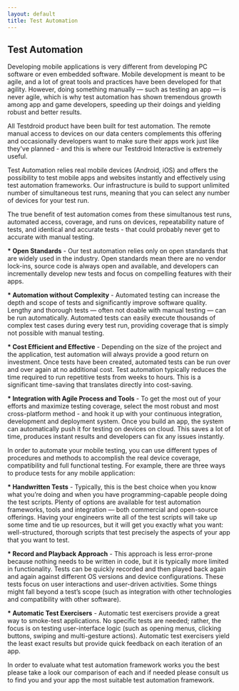 ```yaml
---
layout: default
title: Test Automation
---
```



## Test Automation

Developing mobile applications is very different from developing PC software or even embedded software. Mobile development is meant to be agile, and a lot of great tools and practices have been developed for that agility. However, doing something manually — such as testing an app — is never agile, which is why test automation has shown tremendous growth among app and game developers, speeding up their doings and yielding robust and better results.

All Testdroid product have been built for test automation. The remote manual access to devices on our data centers complements this offering and occasionally developers want to make sure their apps work just like they've planned - and this is where our Testdroid Interactive is extremely useful.

Test Automation relies real mobile devices (Android, iOS) and offers the possibility to test mobile apps and websites instantly and effectively using test automation frameworks. Our infrastructure is build to support unlimited number of simultaneous test runs, meaning that you can select any number of devices for your test run. 

The true benefit of test automation comes from these simultanous test runs, automated access, coverage, and runs on devices, repeatability nature of tests, and identical and accurate tests - that could probably never get to accurate with manual testing. 

<strong>* Open Standards</strong> - Our test automation relies only on open standards that are widely used in the industry. Open standards mean there are no vendor lock-ins, source code is always open and available, and developers can incrementally develop new tests and focus on compelling features with their apps.

<strong>* Automation without Complexity</strong> - Automated testing can increase the depth and scope of tests and significantly improve software quality. Lengthy and thorough tests — often not doable with manual testing — can be run automatically. Automated tests can easily execute thousands of complex test cases during every test run, providing coverage that is simply not possible with manual testing.

<strong>* Cost Efficient and Effective</strong> - Depending on the size of the project and the application, test automation will always provide a good return on investment. Once tests have been created, automated tests can be run over and over again at no additional cost. Test automation typically reduces the time required to run repetitive tests from weeks to hours. This is a significant time-saving that translates directly into cost-saving.

<strong>* Integration with Agile Process and Tools</strong> - To get the most out of your efforts and maximize testing coverage, select the most robust and most cross-platform method - and hook it up with your continuous integration, development and deployment system. Once you build an app, the system can automatically push it for testing on devices on cloud. This saves a lot of time, produces instant results and developers can fix any issues instantly. 

In order to automate your mobile testing, you can use different types of procedures and methods to accomplish the real device coverage, compatibility and full functional testing. For example, there are three ways to produce tests for any mobile application:

<strong>* Handwritten Tests</strong> - Typically, this is the best choice when you know what you’re doing and when you have programming-capable people doing the test scripts. Plenty of options are available for test automation frameworks, tools and integration — both commercial and open-source offerings. Having your engineers write all of the test scripts will take up some time and tie up resources, but it will get you exactly what you want: well-structured, thorough scripts that test precisely the aspects of your app that you want to test.

<strong>* Record and Playback Approach</strong> - This approach is less error-prone because nothing needs to be written in code, but it is typically more limited in functionality. Tests can be quickly recorded and then played back again and again against different OS versions and device configurations. These tests focus on user interactions and user-driven activities. Some things might fall beyond a test’s scope (such as integration with other technologies and compatibility with other software).

<strong>* Automatic Test Exercisers</strong> - Automatic test exercisers provide a great way to smoke-test applications. No specific tests are needed; rather, the focus is on testing user-interface logic (such as opening menus, clicking buttons, swiping and multi-gesture actions). Automatic test exercisers yield the least exact results but provide quick feedback on each iteration of an app.

In order to evaluate what test automation framework works you the best please take a look our comparison of each and if needed please consult us to find you and your app the most suitable test automation framework.
